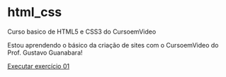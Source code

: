  # html_css
 Curso basico de HTML5 e CSS3 do CursoemVideo

 Estou aprendendo o básico da criação de sites com o CursoemVideo do Prof. Gustavo Guanabara!

 <a href="https://michelsouza-tech.github.io/html_css/md01/exercicios/ex01/">Executar exercício 01
